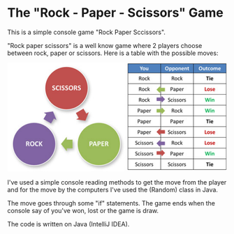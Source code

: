# The "Rock - Paper - Scissors" Game
This is a simple console game "Rock Paper Sccissors".

"Rock paper scissors" is a well know game where 2 players choose between rock, paper or scissors.
Here is a table with the possible moves:

![Table](Rock-paper-scisscors-510px.jpg)

I've used a simple console reading methods to get the move from the player and for the move by the computers I've used  the (Random) class in Java.

The move goes through some "if" statements.
The game ends when the console say of you've won, lost or the game is draw. 

The code is written on Java (IntelliJ IDEA).
